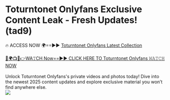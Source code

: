 # Toturntonet Onlyfans Exclusive Content Leak - Fresh Updates! (tad9)

🔥 ACCESS NOW 🌍==►► <a href="https://tinyurl.com/kvy9nzfs" rel="nofollow">Toturntonet Onlyfans Latest Collection</a>
<br><br>
[🔴🌍📺📱👉WA𝚃CH Now==►► CLICK HERE TO Toturntonet Onlyfans 𝚆𝙰𝚃𝙲𝙷 NOW](https://tinyurl.com/kvy9nzfs)
<br><br>
Unlock Toturntonet Onlyfans's private videos and photos today! Dive into the newest 2025 content updates and explore exclusive material you won’t find anywhere else.
<br>
<a href="https://tinyurl.com/kvy9nzfs" rel="nofollow" data-target="animated-image.originalLink"><img src="https://camo.githubusercontent.com/8a4f000d20f83aca3bf7ec5f350d767afa0574a8a352519fd8cfa583a6f93a33/68747470733a2f2f692e696d6775722e636f6d2f644a486b345a712e676966" data-canonical-src="https://i.imgur.com/dJHk4Zq.gif" style="max-width: 100%; display: inline-block;" data-target="animated-image.originalImage"></a>
<br>
